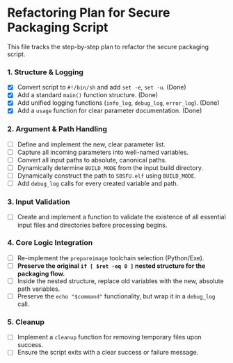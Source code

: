 # Refactoring Plan for Secure Packaging Script

This file tracks the step-by-step plan to refactor the secure packaging script.

### 1. Structure & Logging
- [x] Convert script to `#!/bin/sh` and add `set -e`, `set -u`. (Done)
- [x] Add a standard `main()` function structure. (Done)
- [x] Add unified logging functions (`info_log`, `debug_log`, `error_log`). (Done)
- [x] Add a `usage` function for clear parameter documentation. (Done)

### 2. Argument & Path Handling
- [ ] Define and implement the new, clear parameter list.
- [ ] Capture all incoming parameters into well-named variables.
- [ ] Convert all input paths to absolute, canonical paths.
- [ ] Dynamically determine `BUILD_MODE` from the input build directory.
- [ ] Dynamically construct the path to `SBSFU.elf` using `BUILD_MODE`.
- [ ] Add `debug_log` calls for every created variable and path.

### 3. Input Validation
- [ ] Create and implement a function to validate the existence of all essential input files and directories before processing begins.

### 4. Core Logic Integration
- [ ] Re-implement the `prepareimage` toolchain selection (Python/Exe).
- [ ] **Preserve the original `if [ $ret -eq 0 ]` nested structure for the packaging flow.**
- [ ] Inside the nested structure, replace old variables with the new, absolute path variables.
- [ ] Preserve the `echo "$command"` functionality, but wrap it in a `debug_log` call.

### 5. Cleanup
- [ ] Implement a `cleanup` function for removing temporary files upon success.
- [ ] Ensure the script exits with a clear success or failure message.
